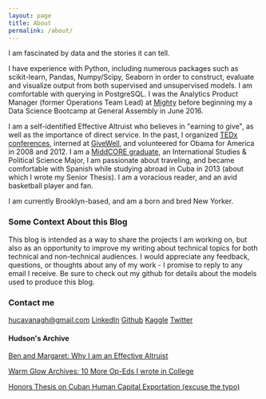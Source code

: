 ```yaml
---
layout: page
title: About
permalink: /about/
---
```


I am fascinated by data and the stories it can tell.

I have experience with Python, including numerous packages such as scikit-learn, Pandas, Numpy/Scipy, Seaborn in order to construct, evaluate and visualize output from both supervised and unsupervised models. I am comfortable with querying in PostgreSQL. I was the Analytics Product Manager (former Operations Team Lead) at [Mighty](https://mighty.com/) before beginning my a Data Science Bootcamp at General Assembly in June 2016.

I am a self-identified Effective Altruist who believes in "earning to give", as well as the importance of direct service. In the past, I organized [TEDx conferences](http://sites.middlebury.edu/tedx/), interned at [GiveWell](http://www.givewell.org/), and volunteered for Obama for America in 2008 and 2012. I am a [MiddCORE graduate](http://middcore.middlebury.edu/), an International Studies & Political Science Major, I am passionate about traveling, and became comfortable with Spanish while studying abroad in Cuba in 2013 (about which I wrote my Senior Thesis). I am a voracious reader, and an avid basketball player and fan.

I am currently Brooklyn-based, and am a born and bred New Yorker.

### Some Context About this Blog

This blog is intended as a way to share the projects I am working on, but also as an opportunity to improve my writing about technical topics for both technical and non-technical audiences. I would appreciate any feedback, questions, or thoughts about any of my work - I promise to reply to any email I receive. Be sure to check out my github for details about the models used to produce this blog.

### Contact me

[hucavanagh@gmail.com](mailto:hucavanagh@gmail.com)
[LinkedIn](https://www.linkedin.com/in/hudsoncavanagh)
[Github](https://github.com/hudsonrio/)
[Kaggle](https://www.kaggle.com/hudsonrio)
[Twitter](https://twitter.com/HudsonCavanagh)


#### Hudson's Archive

[Ben and Margaret: Why I am an Effective Altruist](https://middleburycampus.com/article/ben-and-margaret/)

[Warm Glow Archives: 10 More Op-Eds I wrote in College](https://middleburycampus.com/article-tags/warm-glow/)


[Honors Thesis on Cuban Human Capital Exportation (excuse the typo)](http://www.middlebury.edu/academics/igs/about/las/recent-student-theses)
